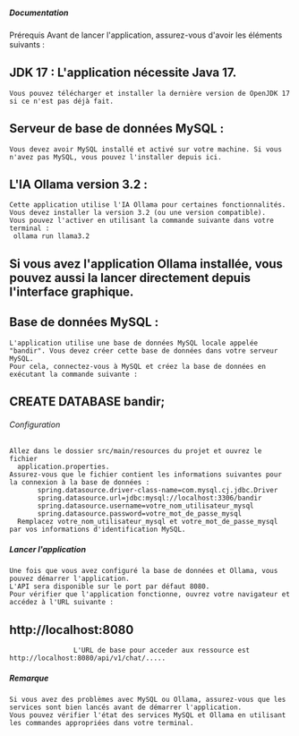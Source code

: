 #####              Documentation
Prérequis
Avant de lancer l'application, assurez-vous d'avoir les éléments suivants :

## JDK 17 : L'application nécessite Java 17. 
    Vous pouvez télécharger et installer la dernière version de OpenJDK 17 si ce n'est pas déjà fait.

## Serveur de base de données MySQL : 
    Vous devez avoir MySQL installé et activé sur votre machine. Si vous n'avez pas MySQL, vous pouvez l'installer depuis ici.

## L'IA  Ollama version 3.2 : 
    Cette application utilise l'IA Ollama pour certaines fonctionnalités. Vous devez installer la version 3.2 (ou une version compatible). 
    Vous pouvez l'activer en utilisant la commande suivante dans votre terminal :
     ollama run llama3.2
## Si vous avez l'application Ollama installée, vous pouvez aussi la lancer directement depuis l'interface graphique.

## Base de données MySQL : 
    L'application utilise une base de données MySQL locale appelée "bandir". Vous devez créer cette base de données dans votre serveur MySQL. 
    Pour cela, connectez-vous à MySQL et créez la base de données en exécutant la commande suivante :
##     CREATE DATABASE bandir;

######              Configuration
    Allez dans le dossier src/main/resources du projet et ouvrez le fichier 
      application.properties.
    Assurez-vous que le fichier contient les informations suivantes pour la connexion à la base de données :
           spring.datasource.driver-class-name=com.mysql.cj.jdbc.Driver 
           spring.datasource.url=jdbc:mysql://localhost:3306/bandir
           spring.datasource.username=votre_nom_utilisateur_mysql
           spring.datasource.password=votre_mot_de_passe_mysql
      Remplacez votre_nom_utilisateur_mysql et votre_mot_de_passe_mysql par vos informations d'identification MySQL.

#####      Lancer l'application
    Une fois que vous avez configuré la base de données et Ollama, vous pouvez démarrer l'application.
    L'API sera disponible sur le port par défaut 8080. 
    Pour vérifier que l'application fonctionne, ouvrez votre navigateur et accédez à l'URL suivante :
##                  http://localhost:8080
                    L'URL de base pour acceder aux ressource est http://localhost:8080/api/v1/chat/.....

#####       Remarque
    Si vous avez des problèmes avec MySQL ou Ollama, assurez-vous que les services sont bien lancés avant de démarrer l'application. 
    Vous pouvez vérifier l'état des services MySQL et Ollama en utilisant les commandes appropriées dans votre terminal.